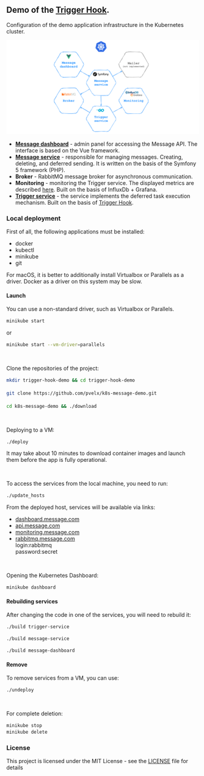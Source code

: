 ## Demo of the [Trigger Hook](https://github.com/pvelx/triggerhook).  

Configuration of the demo application infrastructure in the Kubernetes cluster.

![General scheme](./service_scheme.png)

- **[Message dashboard](https://github.com/pvelx/message-dashboard-demo)** - admin panel for accessing the Message API. The interface is based on the Vue framework.
- **[Message service](https://github.com/pvelx/message-service-demo)** - responsible for managing messages. Creating, deleting, and deferred sending. It is written on the basis of the Symfony 5 framework (PHP).
- **Broker** - RabbitMQ message broker for asynchronous communication.
- **Monitoring** - monitoring the Trigger service. The displayed metrics are described [here](https://github.com/pvelx/triggerhook#principle-of-operation). Built on the basis of InfluxDb + Grafana.
- **[Trigger service](https://github.com/pvelx/trigger-service-demo)** - the service implements the deferred task execution mechanism. Built on the basis of [Trigger Hook](https://github.com/pvelx/triggerhook).


### Local deployment
First of all, the following applications must be installed:
- docker
- kubectl
- minikube
- git

For macOS, it is better to additionally install Virtualbox or Parallels as a driver. Docker as a driver on this system may be slow. 

#### Launch
You can use a non-standard driver, such as Virtualbox or Parallels.
```bash
minikube start
```
or
```bash
minikube start --vm-driver=parallels
```

<br/>

Clone the repositories of the project:
```bash
mkdir trigger-hook-demo && cd trigger-hook-demo

git clone https://github.com/pvelx/k8s-message-demo.git

cd k8s-message-demo && ./download
```

<br/>

Deploying to a VM:
```bash
./deploy
```

It may take about 10 minutes to download container images and launch them before the app is fully operational.

<br/>

To access the services from the local machine, you need to run:
```bash
./update_hosts
```
From the deployed host, services will be available via links:
- [dashboard.message.com](http://dashboard.message.com)
- [api.message.com](http://api.message.com)
- [monitoring.message.com](http://monitoring.message.com/d/yw-A1jaMk/task-service)
- [rabbitmq.message.com](http://rabbitmq.message.com)  
    login:rabbitmq  
    password:secret

<br/>

Opening the Kubernetes Dashboard:
```bash
minikube dashboard
```

#### Rebuilding services
After changing the code in one of the services, you will need to rebuild it:

```bash
./build trigger-service
```

```bash
./build message-service
```

```bash
./build message-dashboard
```

#### Remove
To remove services from a VM, you can use:
```bash
./undeploy
```

<br/>

For complete deletion:
```bash
minikube stop
minikube delete
```

### License

This project is licensed under the MIT License - see the [LICENSE](LICENSE) file for details
